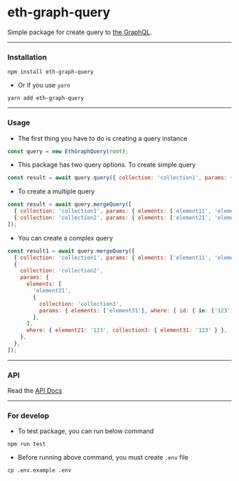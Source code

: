 <h1>
eth-graph-query
</h1>

Simple package for create query to [the GraphQL](https://thegraph.com/).

---

### Installation

```shell
npm install eth-graph-query

```

- Or if you use `yarn`

```shell
yarn add eth-graph-query
```

---

### Usage

- The first thing you have to do is creating a query instance

```js
const query = new EthGraphQuery(root);
```

- This package has two query options. To create simple query

```js
const result = await query.query({ collection: 'collection1', params: { elements: ['element1', 'element2'] } });
```

- To create a multiple query

```js
const result = await query.mergeQuery([
  { collection: 'collection1', params: { elements: ['element11', 'element12'] } },
  { collection: 'collection2', params: { elements: ['element21', 'element22'] } },
]);
```

- You can create a complex query

```js
const result1 = await query.mergeQuery([
  { collection: 'collection1', params: { elements: ['element11', 'element12'], where: { element11: 'abc' } } },
  {
    collection: 'collection2',
    params: {
      elements: [
        'element21',
        {
          collection: 'collection3',
          params: { elements: ['element31'], where: { id: { in: ['123'] }, element31: 'element31' }, first: 50 },
        },
      ],
      where: { element21: '123', collection3: { element31: '123' } },
    },
  },
]);
```

---

### API

Read the [API Docs](https://github.com/phamhongphuc1999/eth-graph-query/blob/main/docs/api.md)

---

### For develop

- To test package, you can run below command

```shell
npm run test
```

- Before running above command, you must create `.env` file

```shell
cp .env.example .env
```
